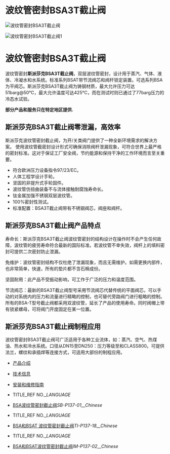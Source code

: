 

# 波纹管密封BSA3T截止阀

![波纹管密封BSA3T截止阀](/d/file/stop-valves/a1d47e665845373c59cd6159277d4ccc.jpg)

![波纹管密封BSA3T截止阀1](/d/file/stop-valves/a1d47e665845373c59cd6159277d4ccc.jpg)

# 波纹管密封BSA3T截止阀

波纹管密封**斯派莎克BSA3T截止阀**，双层波纹管密封，设计用于蒸汽、气体、液体、冷凝水和水系统。标准系列BSAT带节流阀芯和阀杆锁定装置。可选系列BSA为平阀芯。斯派莎克BSA3T截止阀为铸钢材质，最大允许压力可达51barg@50℃，最大允许温度可达425℃，而在测试时则已通过了77barg压力的冷态水试验。

**部分产品和服务只在特定地区提供.**

## 斯派莎克BSA3T截止阀零泄漏，高效率

斯派莎克波纹管密封截止阀，为开/关类阀门提供了一种全新环境需求的解决方案。 使用波纹管截密封设计形式可确保消除阀杆泄漏现象，可符合世界上最严格的密封标准。这对于保证工厂安全阀，节约能源和保持干净的工作环境而言至关重要。  

-   符合欧洲压力设备指令97/23/EC。
-   人体工程学设计手轮。
-   坚固的非提升式手轮固件。
-   波纹管仿扭曲装备不与流体接触耐腐蚀寿命长。
-   钛金属加强不锈钢双层波纹管。
-   100%密封性测试。
-   标准配置：BSA3T截止阀带有不锈钢阀芯，阀座和阀杆。

## 斯派莎克BSA3T截止阀产品特点

寿命长：斯派莎克BSA3T截止阀波纹管密封的结构设计在操作时不会产生任何故障，波纹管的疲劳寿命符合最新的国际标准。若波纹管不幸失效，阀杆上的填料密封可提供二次密封防止泄漏。  
  
免维护：波纹管密封结构不仅杜绝了泄漏现象，而且无需维护。如需更换内部件，也非常简单，快速，所有的垫片都不含石棉成份。  
  
坚固耐用：此产品不受振动影响，可工作于广泛的压力和温度范围。  
  
节流阀芯：最新的BSA3T截止阀型号采用节流阀芯代替传统的平面阀芯，可以手动的对系统内的压力和流量进行精略的控制，也可替代旁路阀门进行粗略的控制。所有的BSA-T型号截止阀都采用双波纹管，延长了产品的使用寿命。同时阀帽上带有锁紧螺母，可将阀门开度固定在某一位置。

## 斯派莎克BSA3T截止阀制程应用

波纹管密封BSA3T截止阀可广泛适用于各种工业流体，如：蒸汽、空气、热煤油、热水和冷水系统。口径从DN15至DN250：压力等级至和CLASS800。可提供法兰，螺纹和承插焊等连接方式，可适用大部份的制程应用。

-   [产品介绍](javascript:navactive(1);)
-   [技术信息](javascript:navactive(2);)
-   [安装和维修指南](javascript:navactive(3);)

-   TITLE_REF NO.__LANGUAGE_
-   [BSA波纹管密封截止阀](/d/pdf/SB-P137-01-BSA波纹管密封截止阀.pdf)_SB-P137-01__Chinese_

-   TITLE_REF NO.__LANGUAGE_
-   [BSA和BSAT 波纹管密封截止阀](/d/pdf/TI-P137-18-BSA和BSAT%20波纹管密封截止阀.pdf)_TI-P137-18__Chinese_

-   TITLE_REF NO.__LANGUAGE_
-   [BSA和BSAT波纹管密封截止阀](/d/pdf/IM-P137-02-BSA和BSAT波纹管密封截止阀.pdf)_IM-P137-02__Chinese_
